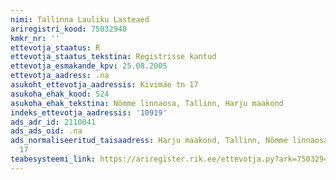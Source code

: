 ```yaml
---
nimi: Tallinna Lauliku Lasteaed
ariregistri_kood: 75032940
kmkr_nr: ''
ettevotja_staatus: R
ettevotja_staatus_tekstina: Registrisse kantud
ettevotja_esmakande_kpv: 25.08.2005
ettevotja_aadress: .na
asukoht_ettevotja_aadressis: Kivimäe tn 17
asukoha_ehak_kood: 524
asukoha_ehak_tekstina: Nõmme linnaosa, Tallinn, Harju maakond
indeks_ettevotja_aadressis: '10919'
ads_adr_id: 2110041
ads_ads_oid: .na
ads_normaliseeritud_taisaadress: Harju maakond, Tallinn, Nõmme linnaosa, Kivimäe tn
  17
teabesysteemi_link: https://ariregister.rik.ee/ettevotja.py?ark=75032940&ref=rekvisiidid
---
```

